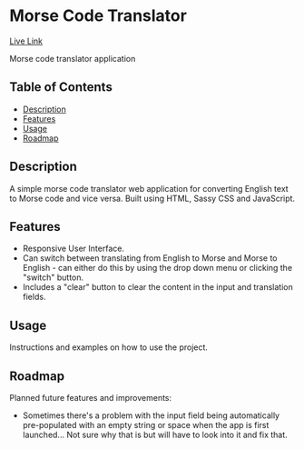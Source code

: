 # Morse Code Translator

[Live Link](https://marorcas.github.io/morse-code-translator/)

Morse code translator application

## Table of Contents

- [Description](#description)
- [Features](#features)
- [Usage](#usage)
- [Roadmap](#roadmap)

## Description

A simple morse code translator web application for converting English text to Morse code and vice versa. Built using HTML, Sassy CSS and JavaScript. 

## Features

- Responsive User Interface.
- Can switch between translating from English to Morse and Morse to English - can either do this by using the drop down menu or clicking the "switch" button.
- Includes a "clear" button to clear the content in the input and translation fields.

## Usage

Instructions and examples on how to use the project.

## Roadmap

Planned future features and improvements: 
- Sometimes there's a problem with the input field being automatically pre-populated with an empty string or space when the app is first launched... Not sure why that is but will have to look into it and fix that. 
